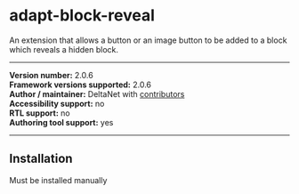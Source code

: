 adapt-block-reveal
===============

An extension that allows a button or an image button to be added to a block which reveals a hidden block.

----------------------------
**Version number:**  2.0.6     
**Framework versions supported:**  2.0.6     
**Author / maintainer:** DeltaNet with [contributors](https://github.com/deltanet/adapt-block-reveal/graphs/contributors)     
**Accessibility support:** no  
**RTL support:** no  
**Authoring tool support:** yes  

----------------------------

Installation
------------

Must be installed manually
